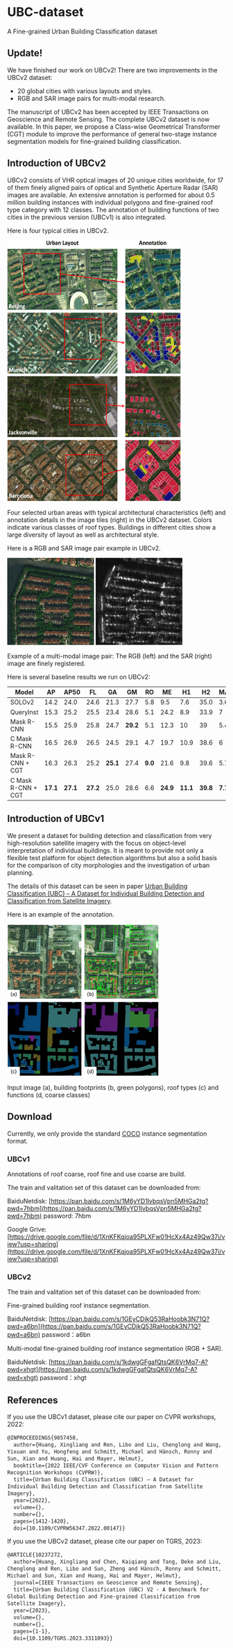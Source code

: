 # UBC-dataset
A Fine-grained Urban Building Classification dataset

## Update!
We have finished our work on UBCv2! There are two improvements in the UBCv2 dataset:
- 20 global cities with various layouts and styles.
- RGB and SAR image pairs for multi-modal research.

The manuscript of UBCv2 has been accepted by IEEE Transactions on Geoscience and Remote Sensing. The complete UBCv2 dataset is now available.
In this paper, we propose a Class-wise Geometrical Transformer (CGT) module to improve the performance of general two-stage instance segmentation models for fine-grained building classification.

## Introduction of UBCv2
UBCv2 consists of VHR optical images of 20 unique cities worldwide, for 17 of them finely aligned pairs of optical and Synthetic Aperture Radar (SAR) images are available. An extensive annotation is performed for about 0.5 million building instances with individual polygons and fine-grained roof type category with 12 classes. The annotation of building functions of two cities in the previous version (UBCv1) is also integrated.

Here is four typical cities in UBCv2.

<img src="./UBCv2_examples.png" width="400" height="600" />

Four selected urban areas with typical architectural characteristics (left) and annotation details in the image tiles (right) in the UBCv2 dataset. Colors indicate various classes of roof types. Buildings in different cities show a large diversity of layout as well as architectural style.

Here is a RGB and SAR image pair example in UBCv2.

<p float="left">
  <img src="./figures/fig_1_version_2.png" width="200" />
  <img src="./figures/fig_2_version_2.png" width="200" /> 
</p>

 Example of a multi-modal image pair: The RGB (left) and the SAR (right) image are finely registered.

Here is several baseline results we run on UBCv2:

Model | AP | AP50 | FL | GA | GM | RO | ME | H1 | H2 | MA | PM | AR | RE | OT
--- | --- | --- | --- | --- | --- | --- | --- | --- | --- | --- | --- | --- | --- | --- 
SOLOv2 | 14.2 | 24.0 | 24.6 | 21.3 | 27.7 | 5.8 | 9.5 | 7.6 | 35.0 | 3.6 | 4.6 | 14.8 | **11.2** | 6.1
QueryInst | 15.3 | 25.2 | 25.5 | 23.4 | 28.6 | 5.1 | 24.2 | 8.9 | 33.9 | 7 | 4.8 | 13.9 | 4.5 | 5.5
Mask R-CNN | 15.5 | 25.9 | 25.8 | 24.7 | **29.2** | 5.1 | 12.3 | 10 | 39 | 5.4 | 5.6 | 16.8 | 5.8 | **7.2**
C Mask R-CNN | 16.5 | 26.9 | 26.5 | 24.5 | 29.1 | 4.7 | 19.7 | 10.9 | 38.6 | 6 | **7** | **18.5** | 6.7 | 6.4
Mask R-CNN + CGT | 16.3 | 26.3 | 25.2 | **25.1** | 27.4 | **9.0** | 21.6 | 9.8 | 39.6 | 5.7 | 5.8 | 17.2 | 3.2 | 6.8
C Mask R-CNN + CGT | **17.1** | **27.1** | **27.2** | 25.0 | 28.6 | 6.6 | **24.9** | **11.1** | **39.8** | **7.7** | 5.8 | 16.4 | 5.7 | 7.2

## Introduction of UBCv1
We present a dataset for building detection and classification from very high-resolution satellite imagery with the focus on object-level interpretation of individual buildings.
It is meant to provide not only a flexible test platform for object detection algorithms but also a solid basis for the comparison of city morphologies and the investigation of urban planning.

The details of this dataset can be seen in paper [Urban Building Classification (UBC) – A Dataset for Individual Building Detection and Classification from Satellite Imagery](https://ieeexplore.ieee.org/document/9857458/).

Here is an example of the annotation.

<img src="./example.png" width="350" height="350" />

Input image (a), building footprints (b, green polygons), roof types (c) and functions (d, coarse classes)

## Download
Currently, we only provide the standard [COCO](https://cocodataset.org/#home) instance segmentation format.

### UBCv1
Annotations of roof coarse, roof fine and use coarse are build. 

The train and valitation set of this dataset can be downloaded from:

BaiduNetdisk: [https://pan.baidu.com/s/1M6yYD1lvbqsVpn5MHGa2tg?pwd=7hbm](https://pan.baidu.com/s/1M6yYD1lvbqsVpn5MHGa2tg?pwd=7hbm) password: 7hbm

Google Grive: [https://drive.google.com/file/d/1XnKFKqjoa95PLXFw01HcXx4Az49Qw37i/view?usp=sharing](https://drive.google.com/file/d/1XnKFKqjoa95PLXFw01HcXx4Az49Qw37i/view?usp=sharing)

### UBCv2
The train and valitation set of this dataset can be downloaded from:

Fine-grained building roof instance segmentation. 

BaiduNetdisk: [https://pan.baidu.com/s/1GEyCDikQ53RaHoobk3N71Q?pwd=a6bn](https://pan.baidu.com/s/1GEyCDikQ53RaHoobk3N71Q?pwd=a6bn) password：a6bn 

Multi-modal fine-grained building roof instance segmentation (RGB + SAR).

BaiduNetdisk: [https://pan.baidu.com/s/1kdwgGFgafQtsQK6VrMq7-A?pwd=xhgt](https://pan.baidu.com/s/1kdwgGFgafQtsQK6VrMq7-A?pwd=xhgt) password：xhgt 

## References
If you use the UBCv1 dataset, please cite our paper on CVPR workshops, 2022:
```
@INPROCEEDINGS{9857458,
  author={Huang, Xingliang and Ren, Libo and Liu, Chenglong and Wang, Yixuan and Yu, Hongfeng and Schmitt, Michael and Hänsch, Ronny and Sun, Xian and Huang, Hai and Mayer, Helmut},
  booktitle={2022 IEEE/CVF Conference on Computer Vision and Pattern Recognition Workshops (CVPRW)}, 
  title={Urban Building Classification (UBC) – A Dataset for Individual Building Detection and Classification from Satellite Imagery}, 
  year={2022},
  volume={},
  number={},
  pages={1412-1420},
  doi={10.1109/CVPRW56347.2022.00147}}
```
If you use the UBCv2 dataset, please cite our paper on TGRS, 2023:
```
@ARTICLE{10237272,
  author={Huang, Xingliang and Chen, Kaiqiang and Tang, Deke and Liu, Chenglong and Ren, Libo and Sun, Zheng and Hänsch, Ronny and Schmitt, Michael and Sun, Xian and Huang, Hai and Mayer, Helmut},
  journal={IEEE Transactions on Geoscience and Remote Sensing}, 
  title={Urban Building Classification (UBC) V2 - A Benchmark for Global Building Detection and Fine-grained Classification from Satellite Imagery}, 
  year={2023},
  volume={},
  number={},
  pages={1-1},
  doi={10.1109/TGRS.2023.3311093}}
```
